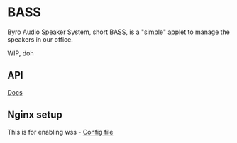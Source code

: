 # BASS
Byro Audio Speaker System, short BASS, is a "simple" applet to manage the speakers in our office.

WIP, doh

## API
[Docs](/API-Docs.md)

## Nginx setup
This is for enabling wss - [Config file](/nginx.conf)